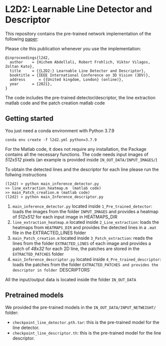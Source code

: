 # L2D2: Learnable Line Detector and Descriptor

This repository contains the pre-trained network implementation of the following [paper](https://www.researchgate.net/publication/355340221_L2D2_Learnable_Line_Detector_and_Descriptor):

Please cite this publication whenever you use the implementation:  
```text
@inproceedings{l2d2,
  author    = {Hichem Abdellali, Robert Frohlich, Viktor Vilagos, Zoltan Kato},
  title     = {{L2D2:} Learnable Line Detector and Descriptor},
  booktitle = {IEEE International Conference on 3D Vision (3DV)},
  address      = {{United kingdom, London} (online)},  
  year      = {2021},
}
```

The code includes the pre-trained detector/descriptor, the line extraction matlab code and the patch creation matlab code

Getting started
-----------------
You just need a conda environment with Python 3.7.9

```
conda env create -f l2d2.yml python=3.7.9
```

For the Matlab code, it does not require any installation, the Package contains all the necessary functions. 
The code needs input images of *512x512* pixels (an example is provided inside `IN_OUT_DATA/INPUT_IMAGES/`)

To obtain the detected lines and the descriptor for each line please run the follwing instructions
```
(l2d2) > python main_inference_detector.py
>> line_extraction_heatmap.m  (matlab code)
>> main_Patch_creation.m (matlab code)
(l2d2) > python main_Inference_descriptor.py
```

1. `main_inference_detector.py` located inside `1_Pre_trained_detector`: loads the images from the folder `INPUT_IMAGES` and provides a heatmap of *512x512* for each input image in HEATMAPS_DIR
2. `line_extraction_heatmap.m` located inside `2_Line_extraction`: loads the heatmaps from `HEATMAPS_DIR` and provides the detected lines in a `.mat` file in the EXTRACTED_LINES folder
3. `main_Patch_creation.m` located inside `3_Patch_extraction`: reads the lines from the folder `EXTRACTED_LINES` of each image and provides a patch of *48x32* for each 2D line, the patches are stored in the `EXTRACTED_PATCHES` folder
4. `main_Inference_descriptor.py` located inside `4_Pre_trained_descriptor`: loads the patches from the folder `EXTRACTED_PATCHES and provides the descriptor in folder `DESCRIPTORS`

All the input/output data is located inside the folder `IN_OUT_DATA`

Pretrained models
-----------------
We provided the pre-trained models in the `IN_OUT_DATA/INPUT_NETWEIGHT/` folder:
 - `checkpoint_line_detector.pth.tar`: this is the pre-trained model for the line detector.
 - `checkpoint_line_descriptor.th`: this is the pre-trained model for the line descriptor.


